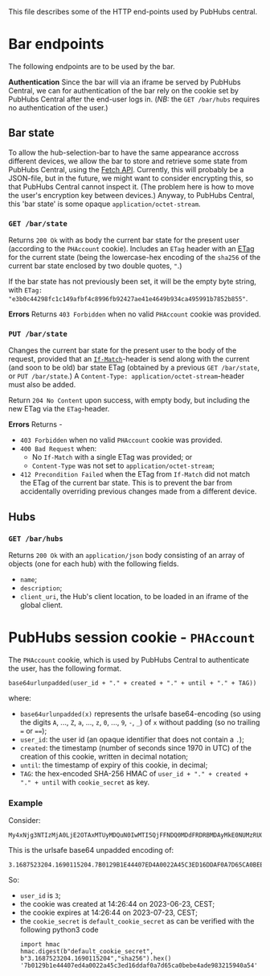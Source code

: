 This file describes some of the HTTP end-points used by PubHubs central.

# Bar endpoints
The following endpoints are to be used by the bar.

**Authentication** Since the bar will via an iframe be served by PubHubs Central, we can for authentication of the bar rely on the cookie set by PubHubs Central after the end-user logs in. (*NB:* the `GET /bar/hubs` requires no authentication of the user.)

## Bar state
To allow the hub-selection-bar to have the same appearance accross different devices, we allow the bar to store and retrieve some state from PubHubs Central, using the [Fetch API](https://developer.mozilla.org/en-US/docs/Web/API/Fetch_API).  Currently, this will probably be a JSON-file, but in the future, we might want to consider encrypting this, so that PubHubs Central cannot inspect it.  (The problem here is how to move the user's encryption key between devices.)  Anyway, to PubHubs Central, this 'bar state' is some opaque `application/octet-stream`.


### `GET /bar/state`
Returns `200 Ok` with as body the current bar state for the present user (according to the `PHAccount` cookie). Includes an `ETag` header with an [ETag](https://developer.mozilla.org/en-US/docs/Web/HTTP/Headers/ETag) for the current state (being the lowercase-hex encoding of the `sha256` of the current bar state enclosed by two double quotes, `"`.)

If the bar state has not previously been set, it will be the empty byte string, with `ETag: "e3b0c44298fc1c149afbf4c8996fb92427ae41e4649b934ca495991b7852b855"`.

**Errors** Returns `403 Forbidden` when no valid `PHAccount` cookie was provided.

### `PUT /bar/state`
Changes the current bar state for the present user to the body of the request, provided that an [`If-Match`](https://developer.mozilla.org/en-US/docs/Web/HTTP/Headers/If-Match)-header is send along with the current (and soon to be old) bar state ETag (obtained by a previous `GET /bar/state`, or `PUT /bar/state`.)  A `Content-Type: application/octet-stream`-header must also be added.

Return `204 No Content` upon success, with empty body, but including the new ETag via the `ETag`-header.

**Errors**  Returns - 
 - `403 Forbidden` when no valid `PHAccount` cookie was provided.
 - `400 Bad Request` when: 
   - No `If-Match` with a single ETag was provided; or
   - `Content-Type` was not set to  `application/octet-stream`;
 - `412 Precondition Failed` when the ETag from `If-Match` did not match the ETag of the current bar state.  This is to prevent the bar from accidentally overriding previous changes made from a different device.  

## Hubs
### `GET /bar/hubs`
Returns `200 Ok` with an `application/json` body consisting of an array of objects (one for each hub) with the following fields.
 - `name`;
 - `description`;
 - `client_uri`, the Hub's client location, to be loaded in an iframe of the global client.

# PubHubs session cookie - `PHAccount`
The `PHAccount` cookie, which is used by PubHubs Central to authenticate the user, has the following format.
```
base64urlunpadded(user_id + "." + created + "." + until + "." + TAG))
```
where:
 - `base64urlunpadded(x)` represents the urlsafe base64-encoding (so using the digits `A`, ..., `Z`, `a`, ..., `z`, `0`, ..., `9`, `-`, `_`) of `x` without padding (so no trailing `=` or `==`); 
 - `user_id`:  the user id (an opaque identifier that does not contain a `.`);
 - `created`: the timestamp (number of seconds since 1970 in UTC) of the creation of this cookie, written in decimal notation;
 - `until`: the timestamp of expiry of this cookie, in decimal;
 - `TAG`: the hex-encoded SHA-256 HMAC of `user_id + "." + created + "." + until` with `cookie_secret` as key.

### Example
Consider:
```
My4xNjg3NTIzMjA0LjE2OTAxMTUyMDQuN0IwMTI5QjFFNDQ0MDdFRDRBMDAyMkE0NUMzRUQxNkREQUYwQTdENjVDQTBCRUJFNEFERTk4MzIxNTk0MEE1NA
```
This is the urlsafe base64 unpadded encoding of:
```
3.1687523204.1690115204.7B0129B1E44407ED4A0022A45C3ED16DDAF0A7D65CA0BEBE4ADE983215940A54
```
So:
 - `user_id` is `3`;
 - the cookie was created at 14:26:44 on 2023-06-23, CEST;
 - the cookie expires at 14:26:44 on 2023-07-23, CEST;
 - the `cookie_secret` is `default_cookie_secret` as can be verified with the following python3 code
   ```
   import hmac
   hmac.digest(b"default_cookie_secret", b"3.1687523204.1690115204","sha256").hex()
   '7b0129b1e44407ed4a0022a45c3ed16ddaf0a7d65ca0bebe4ade983215940a54'
   ```



